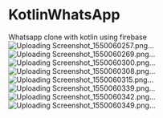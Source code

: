 # KotlinWhatsApp
 Whatsapp clone with kotlin using firebase
![Uploading Screenshot_1550060257.png…]()
![Uploading Screenshot_1550060269.png…]()
![Uploading Screenshot_1550060300.png…]()
![Uploading Screenshot_1550060308.png…]()
![Uploading Screenshot_1550060315.png…]()
![Uploading Screenshot_1550060339.png…]()
![Uploading Screenshot_1550060342.png…]()
![Uploading Screenshot_1550060349.png…]()
